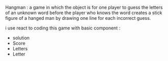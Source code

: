 Hangman : a game in which the object is for one player to guess the letters of an unknown word before the player who knows the word creates a stick figure of a hanged man by drawing one line for each incorrect guess.

i use react to coding this game with basic component :

- solution
- Score
- Letters
- Letter

<svg>
  <App>
    <Score /><Solution />
    <Letters><Letter></Letter><Letter></Letter>
      .... //Eventually we will display all the available letters here: A - Z
    </Letters>
  </App> 
</svg>
